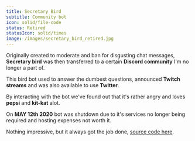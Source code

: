 ```yaml
---
title: Secretary Bird
subtitle: Community bot
icon: solid/file-code
status: Retired
statusIcon: solid/times
image: /images/secretary_bird_retired.jpg
---
```


Originally created to moderate and ban for disgusting chat messages,
**Secretary bird** was then transferred to a certain **Discord community** I'm no
longer a part of.

This bird bot used to answer the dumbest questions, announced
**Twitch streams** and was also available to use **Twitter**.

By interacting with the bot we've found out that it's rather angry
and loves **pepsi** and **kit-kat** alot.

On **MAY 12th 2020** bot was shutdown due to it's services no longer being required
and hosting expenses not worth it.

Nothing impressive, but it always got the job done, [source code here](https://github.com/suXinjke/SecretaryBird).
